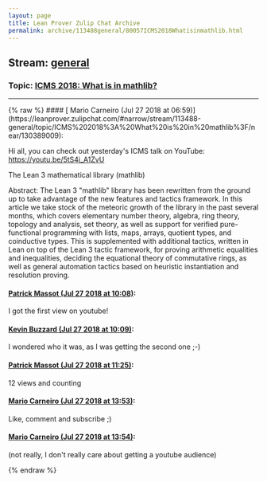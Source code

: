 ```yaml
---
layout: page
title: Lean Prover Zulip Chat Archive 
permalink: archive/113488general/80057ICMS2018Whatisinmathlib.html
---
```


## Stream: [general](https://leanprover-community.github.io/archive/113488general/index.html)
### Topic: [ICMS 2018: What is in mathlib?](https://leanprover-community.github.io/archive/113488general/80057ICMS2018Whatisinmathlib.html)

---

<base href="https://leanprover.zulipchat.com">
{% raw %}
#### [ Mario Carneiro (Jul 27 2018 at 06:59)](https://leanprover.zulipchat.com/#narrow/stream/113488-general/topic/ICMS%202018%3A%20What%20is%20in%20mathlib%3F/near/130389009):
<p>Hi all, you can check out yesterday's ICMS talk on YouTube: <a href="https://youtu.be/5tS4j_A1ZvU" target="_blank" title="https://youtu.be/5tS4j_A1ZvU">https://youtu.be/5tS4j_A1ZvU</a></p>
<p>The Lean 3 mathematical library (mathlib)</p>
<p>Abstract: The Lean 3 "mathlib" library has been rewritten from the ground up to take advantage of the new features and tactics framework. In this article we take stock of the meteoric growth of the library in the past several months, which covers elementary number theory, algebra, ring theory, topology and analysis, set theory, as well as support for verified pure-functional programming with lists, maps, arrays, quotient types, and coinductive types. This is supplemented with additional tactics, written in Lean on top of the Lean 3 tactic framework, for proving arithmetic equalities and inequalities, deciding the equational theory of commutative rings, as well as general automation tactics based on heuristic instantiation and resolution proving.</p>

#### [ Patrick Massot (Jul 27 2018 at 10:08)](https://leanprover.zulipchat.com/#narrow/stream/113488-general/topic/ICMS%202018%3A%20What%20is%20in%20mathlib%3F/near/130395465):
<p>I got the first view on youtube!</p>

#### [ Kevin Buzzard (Jul 27 2018 at 10:09)](https://leanprover.zulipchat.com/#narrow/stream/113488-general/topic/ICMS%202018%3A%20What%20is%20in%20mathlib%3F/near/130395481):
<p>I wondered who it was, as I was getting the second one ;-)</p>

#### [ Patrick Massot (Jul 27 2018 at 11:25)](https://leanprover.zulipchat.com/#narrow/stream/113488-general/topic/ICMS%202018%3A%20What%20is%20in%20mathlib%3F/near/130398873):
<p>12 views and counting</p>

#### [ Mario Carneiro (Jul 27 2018 at 13:53)](https://leanprover.zulipchat.com/#narrow/stream/113488-general/topic/ICMS%202018%3A%20What%20is%20in%20mathlib%3F/near/130405176):
<p>Like, comment and subscribe ;)</p>

#### [ Mario Carneiro (Jul 27 2018 at 13:54)](https://leanprover.zulipchat.com/#narrow/stream/113488-general/topic/ICMS%202018%3A%20What%20is%20in%20mathlib%3F/near/130405226):
<p>(not really, I don't really care about getting a youtube audience)</p>


{% endraw %}
